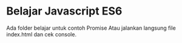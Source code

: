 # Belajar Javascript ES6

Ada folder belajar untuk contoh Promise
Atau jalankan langsung file index.html dan cek console.
